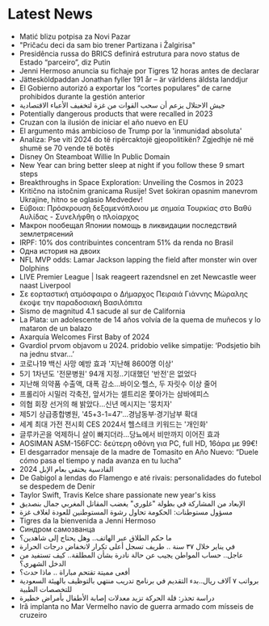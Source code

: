 # Latest News
-  Matić blizu potpisa za Novi Pazar
-  "Pričaću deci da sam bio trener Partizana i Žalgirisa"
-  Presidência russa do BRICS definirá estrutura para novo status de Estado “parceiro”, diz Putin
-  Jenni Hermoso anuncia su fichaje por Tigres 12 horas antes de declarar
-  Jättesköldpaddan Jonathan fyller 191 år – är världens äldsta landdjur
-  El Gobierno autorizó a exportar los “cortes populares” de carne prohibidos durante la gestión anterior
-  جيش الاحتلال يزعم أن سحب القوات من غزة لتخفيف الأعباء الاقتصادية
-  Potentially dangerous products that were recalled in 2023
-  Cruzan con la ilusión de iniciar el año nuevo en EU
-  El argumento más ambicioso de Trump por la 'inmunidad absoluta'
-  Analiza: Pse viti 2024 do të ripërcaktojë gjeopolitikën? Zgjedhje në më shumë se 70 vende të botës
-  Disney On Steamboat Willie In Public Domain
-  New Year can bring better sleep at night if you follow these 9 smart steps
-  Breakthroughs in Space Exploration: Unveiling the Cosmos in 2023
-  Kritično na istočnim granicama Rusije! Svet šokiran opasnim manevrom Ukrajine, hitno se oglasio Medvedev!
-  Εύβοια: Πρόσκρουση δεξαμενόπλοιου με σημαία Τουρκίας στο Βαθύ Αυλίδας - Συνελήφθη ο πλοίαρχος
-  Макрон пообещал Японии помощь в ликвидации последствий землетрясений
-  IRPF: 10% dos contribuintes concentram 51% da renda no Brasil
-  Одна история на двоих
-  NFL MVP odds: Lamar Jackson lapping the field after monster win over Dolphins
-  LIVE Premier League | Isak reageert razendsnel en zet Newcastle weer naast Liverpool
-  Σε εορταστική ατμόσφαιρα ο Δήμαρχος Πειραιά Γιάννης Μώραλης έκοψε την παραδοσιακή Βασιλόπιτα
-  Sismo de magnitud 4.1 sacude al sur de California
-  La Plata: un adolescente de 14 años volvía de la quema de muñecos y lo mataron de un balazo
-  Axarquía Welcomes First Baby of 2024
-  Gvardiol prvom objavom u 2024. pridobio velike simpatije: ‘Podsjetio bih na jednu stvar…’
-  코로나19 백신 사망 예방 효과 '지난해 8600명 이상'
-  5기 1차년도 '전문병원' 94개 지정‥기대했던 '반전'은 없었다
-  지난해 의약품 수출액, 대폭 감소…바이오·헬스, 두 자릿수 이상 줄어
-  프롤리아 시밀러 각축전, 앞서가는 셀트리온 쫓아가는 삼바에피스
-  의협 회장 선거의 해 밝았다…신년 메시지는 '뭉치자'
-  제5기 상급종합병원, '45+3-1=47'…경남동부·경기남부 확대
-  세계 최대 가전 전시회 CES 2024서 헬스테크 키워드는 '개인화'
-  글루카곤을 억제하니 살이 빠지더라…당뇨에서 비만까지 이어진 효과
-  AOSIMAN ASM-156FCC: δεύτερη οθόνη για PC, full HD, 16άρα με 99€!
-  El desgarrador mensaje de la madre de Tomasito en Año Nuevo: “Duele cómo pasa el tiempo y nada avanza en tu lucha”
-  القادسية يحتفي بعام الإبل 2024
-  De Gabigol a lendas do Flamengo e até rivais: personalidades do futebol se despedem de Denir
-  Taylor Swift, Travis Kelce share passionate new year's kiss
-  الإبعاد من المشاركة في بطولة "غلوري" يغضب المقاتل المغربي جمال بنصديق
-  مسؤول مستوطنات: الحكومة تحاول رشوة المستوطنين للعودة لغلاف غزة
-  Tigres da la bienvenida a Jenni Hermoso
-  Синдром самозванца
-  ما حكم الطلاق عبر الهاتف.. وهل يحتاج إلى شاهدين؟
-  في يناير خلال ٣٧ سنة .. طريف تسجل أعلى تكرار لانخفاض درجات الحرارة
-  عاجل.. حساب المواطن يجيب عن حالة نادرة بشأن المطلقة.. كيف تستفيد من الدخل الشهري؟
-  أفعى مميتة تقتحم مباراة .. ماذا حدث؟
-  برواتب ٧ آلاف ريال..بدء التقديم في برنامج تدريب منتهي بالتوظيف بالهيئة السعودية للتخصصات الطبية
-  دراسة تحذر: قلة الحركة تزيد معدلات إصابة الأطفال بأمراض خطيرة
-  Irã implanta no Mar Vermelho navio de guerra armado com mísseis de cruzeiro
